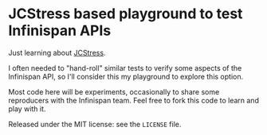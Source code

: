 # JCStress based playground to test Infinispan APIs

Just learning about [JCStress](http://openjdk.java.net/projects/code-tools/jcstress/).

I often needed to "hand-roll" similar tests to verify some aspects of the
Infinispan API, so I'll consider this my playground to explore this option.

Most code here will be experiments, occasionally to share some reproducers with
the Infinispan team.
Feel free to fork this code to learn and play with it.

Released under the MIT license: see the `LICENSE` file.

